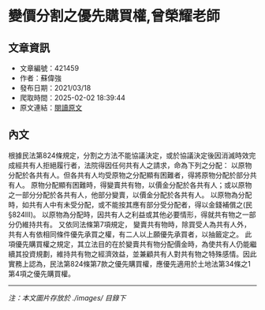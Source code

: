 # 變價分割之優先購買權,曾榮耀老師

## 文章資訊
- 文章編號：421459
- 作者：蘇偉強
- 發布日期：2021/03/18
- 爬取時間：2025-02-02 18:39:44
- 原文連結：[閱讀原文](https://real-estate.get.com.tw/Columns/detail.aspx?no=421459)

## 內文
根據民法第824條規定，分割之方法不能協議決定，或於協議決定後因消滅時效完成經共有人拒絕履行者，法院得因任何共有人之請求，命為下列之分配：
以原物分配於各共有人。但各共有人均受原物之分配顯有困難者，得將原物分配於部分共有人。
原物分配顯有困難時，得變賣共有物，以價金分配於各共有人；或以原物之一部分分配於各共有人，他部分變賣，以價金分配於各共有人。
以原物為分配時，如共有人中有未受分配，或不能按其應有部分受分配者，得以金錢補償之(民§824III)。
以原物為分配時，因共有人之利益或其他必要情形，得就共有物之一部分仍維持共有。
又依同法條第7項規定，
變賣共有物時，除買受人為共有人外，共有人有依相同條件優先承買之權，有二人以上願優先承買者，以抽籤定之。
此項優先購買權之規定，其立法目的在於變賣共有物分配價金時，為使共有人仍能繼續其投資規劃，維持共有物之經濟效益，並兼顧共有人對共有物之特殊感情。因此實務上認為，民法第824條第7款之優先購買權，應優先適用於土地法第34條之1第4項之優先購買權。

---
*注：本文圖片存放於 ./images/ 目錄下*
